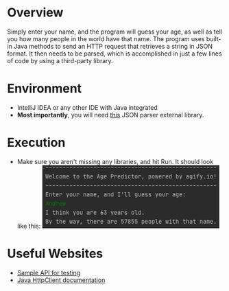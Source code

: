 # Overview
Simply enter your name, and the program will guess your age, as well as tell you
how many people in the world have that name.
The program uses built-in Java methods to send an HTTP request that retrieves a string in JSON format.
It then needs to be parsed, which is accomplished in just a few lines of code
by using a third-party library.

# Environment
* IntelliJ IDEA or any other IDE with Java integrated
* **Most importantly**, you will need [this](https://github.com/stleary/JSON-java) JSON parser external library.


# Execution

* Make sure you aren't missing any libraries, and hit Run. It should look like this:
![screenshot of user input prompt and execution](screenshot.png)

# Useful Websites
* [Sample API for testing](https://jsonplaceholder.typicode.com/users)
* [Java HttpClient documentation](https://docs.oracle.com/en/java/javase/11/docs/api/java.net.http/java/net/http/HttpClient.html)